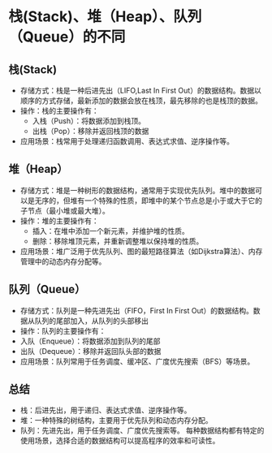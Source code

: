 # 栈(Stack)、堆（Heap）、队列（Queue）的不同
## 栈(Stack)
* 存储方式：栈是一种后进先出（LIFO,Last In First Out）的数据结构。数据以顺序的方式存储，最新添加的数据会放在栈顶，最先移除的也是栈顶的数据。  
* 操作：栈的主要操作有：</br>
  * 入栈（Push）：将数据添加到栈顶。 
  * 出栈（Pop）：移除并返回栈顶的数据 
* 应用场景：栈常用于处理递归函数调用、表达式求值、逆序操作等。 
## 堆（Heap）
* 存储方式：堆是一种树形的数据结构，通常用于实现优先队列。堆中的数据可以是无序的，但堆有一个特殊的性质，即堆中的某个节点总是小于或大于它的子节点（最小堆或最大堆）。 
* 操作：堆的主要操作有：
  * 插入：在堆中添加一个新元素，并维护堆的性质。
  * 删除：移除堆顶元素，并重新调整堆以保持堆的性质。
* 应用场景：堆广泛用于优先队列、图的最短路径算法（如Dijkstra算法）、内存管理中的动态内存分配等。
## 队列（Queue）
* 存储方式：队列是一种先进先出（FIFO，First In First Out）的数据结构。数据从队列的尾部加入，从队列的头部移出 
* 操作：队列的主要操作有：
 * 入队（Enqueue）：将数据添加到队列的尾部
 * 出队（Dequeue）：移除并返回队头部的数据
* 应用场景：队列常用于任务调度、缓冲区、广度优先搜索（BFS）等场景。 
## 总结 
* 栈：后进先出，用于递归、表达式求值、逆序操作等。
* 堆：一种特殊的树结构，主要用于优先队列和动态内存分配。
* 队列：先进先出，用于任务调度、广度优先搜索等。
每种数据结构都有特定的使用场景，选择合适的数据结构可以提高程序的效率和可读性。 

